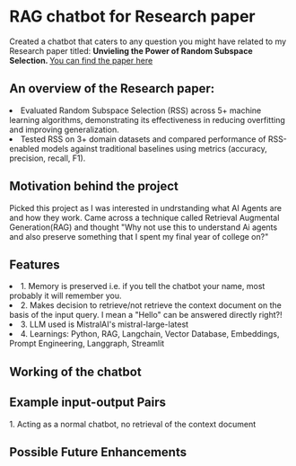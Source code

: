 <h1> RAG chatbot for Research paper</h1>
<p> Created a chatbot that caters to any question you might have related to my Research paper titled: <b>Unvieling the Power of Random Subspace Selection. </b>
<a href="https://drive.google.com/file/d/1L2XxzICznYL1R9UGIqXESjv033dJ1aqL/view?usp=sharing">You can find the paper here </a> </p>

<h2>An overview of the Research paper:</h2>
<li>Evaluated Random Subspace Selection (RSS) across 5+ machine learning algorithms, demonstrating its
effectiveness in reducing overfitting and improving generalization.</li>
<li>Tested RSS on 3+ domain datasets and compared performance of RSS-enabled models against traditional
baselines using metrics (accuracy, precision, recall, F1).</li>
</p>

<h2> Motivation behind the project</h2>
<p> Picked this project as I was interested in undrstanding what AI Agents are and how they work. Came across a technique called Retrieval Augmental Generation(RAG) and thought "Why not use this to understand Ai agents and also preserve something that I spent my final year of college on?" </p>

<h2> Features</h2>
<li>1. Memory is preserved i.e. if you tell the chatbot your name, most probably it will remember you.</li>
<li>2. Makes decision to retrieve/not retrieve the context document on the basis of the input query. I mean a "Hello" can be answered directly right?!</li>
<li>3. LLM used is MistralAI's mistral-large-latest</li>
<li>4. Learnings: Python, RAG, Langchain, Vector Database, Embeddings, Prompt Engineering, Langgraph, Streamlit

<h2> Working of the chatbot </h2>




<h2>Example input-output Pairs</h2>
1. Acting as a normal chatbot, no retrieval of the context document


<h2>Possible Future Enhancements</h2>


